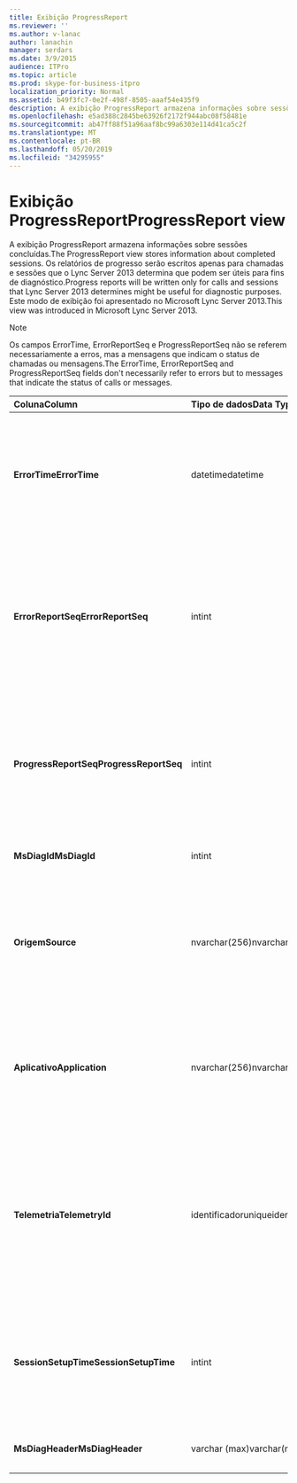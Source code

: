 ```yaml
---
title: Exibição ProgressReport
ms.reviewer: ''
ms.author: v-lanac
author: lanachin
manager: serdars
ms.date: 3/9/2015
audience: ITPro
ms.topic: article
ms.prod: skype-for-business-itpro
localization_priority: Normal
ms.assetid: b49f3fc7-0e2f-498f-8505-aaaf54e435f9
description: A exibição ProgressReport armazena informações sobre sessões concluídas. Os relatórios de progresso serão escritos apenas para chamadas e sessões que o Lync Server 2013 determina que podem ser úteis para fins de diagnóstico. Este modo de exibição foi apresentado no Microsoft Lync Server 2013.
ms.openlocfilehash: e5ad388c2845be63926f2172f944abc08f58481e
ms.sourcegitcommit: ab47ff88f51a96aaf8bc99a6303e114d41ca5c2f
ms.translationtype: MT
ms.contentlocale: pt-BR
ms.lasthandoff: 05/20/2019
ms.locfileid: "34295955"
---
```

# <a name="progressreport-view"></a><span data-ttu-id="10632-105">Exibição ProgressReport</span><span class="sxs-lookup"><span data-stu-id="10632-105">ProgressReport view</span></span>
 
<span data-ttu-id="10632-106">A exibição ProgressReport armazena informações sobre sessões concluídas.</span><span class="sxs-lookup"><span data-stu-id="10632-106">The ProgressReport view stores information about completed sessions.</span></span> <span data-ttu-id="10632-107">Os relatórios de progresso serão escritos apenas para chamadas e sessões que o Lync Server 2013 determina que podem ser úteis para fins de diagnóstico.</span><span class="sxs-lookup"><span data-stu-id="10632-107">Progress reports will be written only for calls and sessions that Lync Server 2013 determines might be useful for diagnostic purposes.</span></span> <span data-ttu-id="10632-108">Este modo de exibição foi apresentado no Microsoft Lync Server 2013.</span><span class="sxs-lookup"><span data-stu-id="10632-108">This view was introduced in Microsoft Lync Server 2013.</span></span>
  
> [!NOTE]
> <span data-ttu-id="10632-109">Os campos ErrorTime, ErrorReportSeq e ProgressReportSeq não se referem necessariamente a erros, mas a mensagens que indicam o status de chamadas ou mensagens.</span><span class="sxs-lookup"><span data-stu-id="10632-109">The ErrorTime, ErrorReportSeq and ProgressReportSeq fields don't necessarily refer to errors but to messages that indicate the status of calls or messages.</span></span> 
  
|<span data-ttu-id="10632-110">**Coluna**</span><span class="sxs-lookup"><span data-stu-id="10632-110">**Column**</span></span>|<span data-ttu-id="10632-111">**Tipo de dados**</span><span class="sxs-lookup"><span data-stu-id="10632-111">**Data Type**</span></span>|<span data-ttu-id="10632-112">**Detalhes**</span><span class="sxs-lookup"><span data-stu-id="10632-112">**Details**</span></span>|
|:-----|:-----|:-----|
|<span data-ttu-id="10632-113">**ErrorTime**</span><span class="sxs-lookup"><span data-stu-id="10632-113">**ErrorTime**</span></span> <br/> |<span data-ttu-id="10632-114">datetime</span><span class="sxs-lookup"><span data-stu-id="10632-114">datetime</span></span>  <br/> |<span data-ttu-id="10632-115">Ocorreu um erro de hora.</span><span class="sxs-lookup"><span data-stu-id="10632-115">Time of error occurred.</span></span> <span data-ttu-id="10632-116">Usado em conjunto com ErrorReportSeq para identificar um erro exclusivamente.</span><span class="sxs-lookup"><span data-stu-id="10632-116">Used in conjunction with ErrorReportSeq to uniquely identify an error.</span></span>  <br/> |
|<span data-ttu-id="10632-117">**ErrorReportSeq**</span><span class="sxs-lookup"><span data-stu-id="10632-117">**ErrorReportSeq**</span></span> <br/> |<span data-ttu-id="10632-118">int</span><span class="sxs-lookup"><span data-stu-id="10632-118">int</span></span>  <br/> |<span data-ttu-id="10632-119">Número de identificação para identificar o erro.</span><span class="sxs-lookup"><span data-stu-id="10632-119">ID number to identify the error.</span></span> <span data-ttu-id="10632-120">Usado em conjunto com ErrorTime para identificar um erro com exclusividade.</span><span class="sxs-lookup"><span data-stu-id="10632-120">Used in conjunction with ErrorTime to uniquely identify an error.</span></span>  <br/> |
|<span data-ttu-id="10632-121">**ProgressReportSeq**</span><span class="sxs-lookup"><span data-stu-id="10632-121">**ProgressReportSeq**</span></span> <br/> |<span data-ttu-id="10632-122">int</span><span class="sxs-lookup"><span data-stu-id="10632-122">int</span></span>  <br/> |<span data-ttu-id="10632-123">ID para identificar o relatório de progresso.</span><span class="sxs-lookup"><span data-stu-id="10632-123">ID to identify the progress report.</span></span> <span data-ttu-id="10632-124">Usado para distinguir relatórios de progresso do mesmo relatório de erro.</span><span class="sxs-lookup"><span data-stu-id="10632-124">Used to distinguish progress reports of the same error report.</span></span>  <br/> |
|<span data-ttu-id="10632-125">**MsDiagId**</span><span class="sxs-lookup"><span data-stu-id="10632-125">**MsDiagId**</span></span> <br/> |<span data-ttu-id="10632-126">int</span><span class="sxs-lookup"><span data-stu-id="10632-126">int</span></span>  <br/> |<span data-ttu-id="10632-127">ID de diagnóstico do relatório de erros.</span><span class="sxs-lookup"><span data-stu-id="10632-127">Diagnostic ID for the error report.</span></span>  <br/> |
|<span data-ttu-id="10632-128">**Origem**</span><span class="sxs-lookup"><span data-stu-id="10632-128">**Source**</span></span> <br/> |<span data-ttu-id="10632-129">nvarchar(256)</span><span class="sxs-lookup"><span data-stu-id="10632-129">nvarchar(256)</span></span>  <br/> |<span data-ttu-id="10632-130">Nome do servidor que originou o erro (se o relatório foi enviado a partir de um componente de servidor).</span><span class="sxs-lookup"><span data-stu-id="10632-130">Name of server that originated the error (if report was sent from a server component).</span></span>  <br/> |
|<span data-ttu-id="10632-131">**Aplicativo**</span><span class="sxs-lookup"><span data-stu-id="10632-131">**Application**</span></span> <br/> |<span data-ttu-id="10632-132">nvarchar(256)</span><span class="sxs-lookup"><span data-stu-id="10632-132">nvarchar(256)</span></span>  <br/> |<span data-ttu-id="10632-133">Nome do aplicativo que originou o erro (se o relatório foi enviado a partir de um componente de servidor).</span><span class="sxs-lookup"><span data-stu-id="10632-133">Name of application that originated the error (if report was sent from a server component).</span></span>  <br/> |
|<span data-ttu-id="10632-134">**Telemetria**</span><span class="sxs-lookup"><span data-stu-id="10632-134">**TelemetryId**</span></span> <br/> |<span data-ttu-id="10632-135">identificador</span><span class="sxs-lookup"><span data-stu-id="10632-135">uniqueidentifier</span></span>  <br/> |<span data-ttu-id="10632-136">Identificador exclusivo que correlaciona as informações de tempo de junção para os diferentes componentes envolvidos em uma conferência.</span><span class="sxs-lookup"><span data-stu-id="10632-136">Unique identifier correlating join time information for the different components involved in a conference.</span></span>  <br/> |
|<span data-ttu-id="10632-137">**SessionSetupTime**</span><span class="sxs-lookup"><span data-stu-id="10632-137">**SessionSetupTime**</span></span> <br/> |<span data-ttu-id="10632-138">int</span><span class="sxs-lookup"><span data-stu-id="10632-138">int</span></span>  <br/> |<span data-ttu-id="10632-139">Tempo (em milissegundos) necessário para um componente específico entrar em uma conferência.</span><span class="sxs-lookup"><span data-stu-id="10632-139">Time (in milliseconds) required for a specific component to join a conference.</span></span>  <br/> |
|<span data-ttu-id="10632-140">**MsDiagHeader**</span><span class="sxs-lookup"><span data-stu-id="10632-140">**MsDiagHeader**</span></span> <br/> |<span data-ttu-id="10632-141">varchar (max)</span><span class="sxs-lookup"><span data-stu-id="10632-141">varchar(max)</span></span>  <br/> |<span data-ttu-id="10632-142">Informações adicionais sobre o erro.</span><span class="sxs-lookup"><span data-stu-id="10632-142">Additional error information.</span></span>  <br/> |
   

